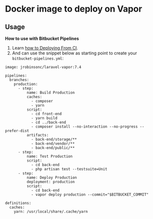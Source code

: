 # Docker image to deploy on Vapor

## Usage

**How to use with Bitbucket Pipelines**

1. Learn [how to Deploying From CI](https://docs.vapor.build/1.0/projects/deployments.html#deploying-from-ci).
2. And can use the snippet below as starting point to create your `bitbucket-pipelines.yml`:

```
image: jrobinsonc/laravel-vapor:7.4

pipelines:
  branches:
    production:
      - step:
          name: Build Production
          caches:
            - composer
            - yarn
          script:
            - cd front-end
            - yarn build
            - cd ../back-end
            - composer install --no-interaction --no-progress --prefer-dist
          artifacts:
            - back-end/storage/**
            - back-end/vendor/**
            - back-end/public/**
      - step:
          name: Test Production
          script:
            - cd back-end
            - php artisan test --testsuite=Unit
      - step:
          name: Deploy Production
          deployment: production
          script:
            - cd back-end
            - vapor deploy production --commit="$BITBUCKET_COMMIT"

definitions:
  caches:
    yarn: /usr/local/share/.cache/yarn
```
